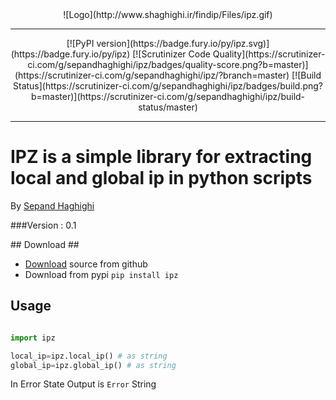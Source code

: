 
<center>![Logo](http://www.shaghighi.ir/findip/Files/ipz.gif)</center>

----------

<center>
[![PyPI version](https://badge.fury.io/py/ipz.svg)](https://badge.fury.io/py/ipz)
[![Scrutinizer Code Quality](https://scrutinizer-ci.com/g/sepandhaghighi/ipz/badges/quality-score.png?b=master)](https://scrutinizer-ci.com/g/sepandhaghighi/ipz/?branch=master)
[![Build Status](https://scrutinizer-ci.com/g/sepandhaghighi/ipz/badges/build.png?b=master)](https://scrutinizer-ci.com/g/sepandhaghighi/ipz/build-status/master)			
</center>

----------
		



# IPZ is a simple library for extracting local and global ip in python scripts
	
	
By [Sepand Haghighi](http://www.shaghighi.ir)		

###Version : 0.1
					

</hr>
</hr>
## Download ##

- [Download](https://github.com/sepandhaghighi/ipz/archive/v0.1.zip) source from github
- Download from pypi `pip install ipz`
## Usage ##

```python

import ipz

local_ip=ipz.local_ip() # as string
global_ip=ipz.global_ip() # as string

```

In Error State Output is `Error` String

			

